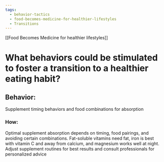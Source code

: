 ```yaml
---
tags:
  - behavior-tactics
  - food-becomes-medicine-for-healthier-lifestyles
  - Transitions
---
```

[[Food Becomes Medicine for healthier lifestyles]]

# **What behaviors could be stimulated to foster a transition to a healthier eating habit?**


## Behavior:
Supplement timing behaviors and food combinations for absorption  


### How:
Optimal supplement absorption depends on timing, food pairings, and avoiding certain combinations. Fat-soluble vitamins need fat, iron is best with vitamin C and away from calcium, and magnesium works well at night. Adjust supplement routines for best results and consult professionals for personalized advice

